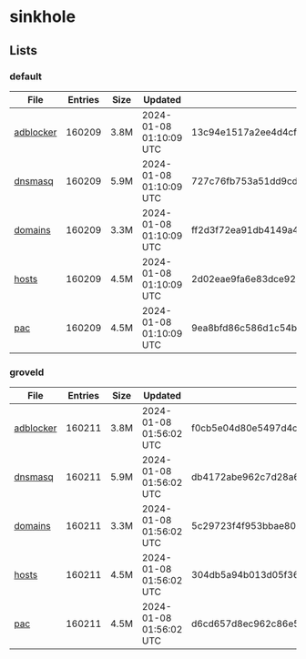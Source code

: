 # sinkhole

## Lists

### default

|File|Entries|Size|Updated|Hash|
|-|-|-|-|-|
|[adblocker](https://raw.githubusercontent.com/groveld/sinkhole/lists/default/adblocker.txt)|160209|3.8M|2024-01-08 01:10:09 UTC|13c94e1517a2ee4d4cf6a22970faba3e5802e12f239d0789c5103cb83dbe94eb|
|[dnsmasq](https://raw.githubusercontent.com/groveld/sinkhole/lists/default/dnsmasq.txt)|160209|5.9M|2024-01-08 01:10:09 UTC|727c76fb753a51dd9cd2d14a7668d5e6ccba3e23ee1ce048d33cd825f4843614|
|[domains](https://raw.githubusercontent.com/groveld/sinkhole/lists/default/domains.txt)|160209|3.3M|2024-01-08 01:10:09 UTC|ff2d3f72ea91db4149a48b5d9da51d26cfb51b2ed78a58e7639f6fc43fc9cc67|
|[hosts](https://raw.githubusercontent.com/groveld/sinkhole/lists/default/hosts.txt)|160209|4.5M|2024-01-08 01:10:09 UTC|2d02eae9fa6e83dce92267b99309be671f2fa5d490daca41d5d7770f78b234de|
|[pac](https://raw.githubusercontent.com/groveld/sinkhole/lists/default/pac.txt)|160209|4.5M|2024-01-08 01:10:09 UTC|9ea8bfd86c586d1c54b962e223e82e8f193c91083079871d119d6af4fabebf98|

### groveld

|File|Entries|Size|Updated|Hash|
|-|-|-|-|-|
|[adblocker](https://raw.githubusercontent.com/groveld/sinkhole/lists/groveld/adblocker.txt)|160211|3.8M|2024-01-08 01:56:02 UTC|f0cb5e04d80e5497d4c0438305f872abb7e60754a593a0306ee78cfab655ad7a|
|[dnsmasq](https://raw.githubusercontent.com/groveld/sinkhole/lists/groveld/dnsmasq.txt)|160211|5.9M|2024-01-08 01:56:02 UTC|db4172abe962c7d28a62d9311373a91eece3dcc2a5e2018eb1ee2e58d61c26c3|
|[domains](https://raw.githubusercontent.com/groveld/sinkhole/lists/groveld/domains.txt)|160211|3.3M|2024-01-08 01:56:02 UTC|5c29723f4f953bbae806f6262263e12ba217eeb972d54c95e5c4a14728485180|
|[hosts](https://raw.githubusercontent.com/groveld/sinkhole/lists/groveld/hosts.txt)|160211|4.5M|2024-01-08 01:56:02 UTC|304db5a94b013d05f3662ecfc68a82f6a8ae4711895add2425f884edaa44daae|
|[pac](https://raw.githubusercontent.com/groveld/sinkhole/lists/groveld/pac.txt)|160211|4.5M|2024-01-08 01:56:02 UTC|d6cd657d8ec962c86e57d96a752d182a9bf0444642a2b9dc73cd26a00885c3a3|
